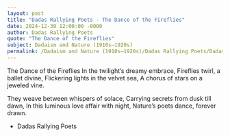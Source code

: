 ```yaml
---
layout: post
title: "Dadas Rallying Poets - The Dance of the Fireflies"
date: 2024-12-30 12:00:00 -0000
author: Dadas Rallying Poets
quote: "The Dance of the Fireflies"
subject: Dadaism and Nature (1910s–1920s)
permalink: /Dadaism and Nature (1910s–1920s)/Dadas Rallying Poets/Dadas Rallying Poets - The Dance of the Fireflies
---
```


The Dance of the Fireflies
In the twilight’s dreamy embrace,
Fireflies twirl, a ballet divine,
Flickering lights in the velvet sea,
A chorus of stars on a jeweled vine.

They weave between whispers of solace,
Carrying secrets from dusk till dawn,
In this luminous love affair with night,
Nature’s poets dance, forever drawn.


- Dadas Rallying Poets
